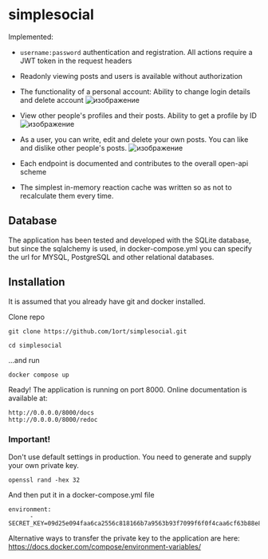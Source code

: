 # simplesocial
Implemented:
- ```username:password``` authentication and registration. All actions require a JWT token in the request headers
- Readonly viewing posts and users is available without authorization
- The functionality of a personal account: Ability to change login details and delete account
![изображение](https://user-images.githubusercontent.com/83316072/211105583-b7cc08f1-8b67-4da7-81c6-ab4f25050dfc.png)
- View other people's profiles and their posts. Ability to get a profile by ID
![изображение](https://user-images.githubusercontent.com/83316072/211105707-e2fa09a9-5759-46fa-bd90-898a83f350dd.png)
- As a user, you can write, edit and delete your own posts. You can like and dislike other people's posts.
![изображение](https://user-images.githubusercontent.com/83316072/211105848-f7535423-66f2-40b0-ade4-09ff6d2420b3.png)

- Each endpoint is documented and contributes to the overall open-api scheme

- The simplest in-memory reaction cache was written so as not to recalculate them every time.

## Database

The application has been tested and developed with the SQLite database, but since the sqlalchemy is used, in docker-compose.yml you can specify the url for MYSQL, PostgreSQL and other relational databases.


## Installation
It is assumed that you already have git and docker installed.

Clone repo

```git clone https://github.com/1ort/simplesocial.git```

```cd simplesocial```

...and run

```docker compose up```

Ready! The application is running on port 8000.
Online documentation is available at:

```
http://0.0.0.0/8000/docs
http://0.0.0.0/8000/redoc
```

### Important!
Don't use default settings in production.
You need to generate and supply your own private key.

```openssl rand -hex 32```

And then put it in a docker-compose.yml file

```
environment:
      - SECRET_KEY=09d25e094faa6ca2556c818166b7a9563b93f7099f6f0f4caa6cf63b88e8d3e7
```

Alternative ways to transfer the private key to the application are here: https://docs.docker.com/compose/environment-variables/

